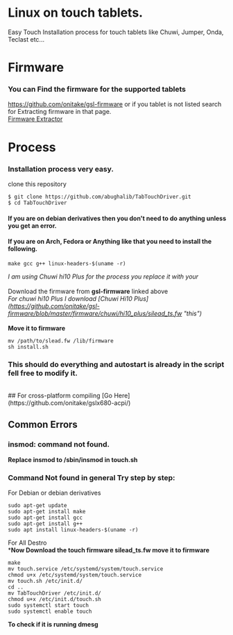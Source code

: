 # Linux on touch tablets.
Easy Touch Installation process for touch tablets like Chuwi, Jumper, Onda, Teclast etc...
# Firmware
### You can Find the firmware for the supported tablets
https://github.com/onitake/gsl-firmware
or if you tablet is not listed search for Extracting firmware in that page. <br />
[Firmware Extractor](https://github.com/jabjoe/sunxi-gslx680/)

# Process
### Installation process very easy.
clone this repository <br/>
```
$ git clone https://github.com/abughalib/TabTouchDriver.git
$ cd TabTouchDriver
```
#### If you are on debian derivatives then you don't need to do anything unless you get an error.
#### If you are on Arch, Fedora or Anything like that you need to install the following.
```
make gcc g++ linux-headers-$(uname -r)
```
_I am using Chuwi hi10 Plus for the process you replace it with your_ <br />
<br />
Download the firmware from **gsl-firmware** linked above <br />
_For chuwi hi10 Plus I download [Chuwi Hi10 Plus] (https://github.com/onitake/gsl-firmware/blob/master/firmware/chuwi/hi10_plus/silead_ts.fw "this")_ <br />
<br />
**Move it to firmware** <br />
```
mv /path/to/slead.fw /lib/firmware
sh install.sh
```
### This should do everything and autostart is already in the script fell free to modify it.
<br />
## For cross-platform compiling [Go Here](https://github.com/onitake/gslx680-acpi/)

## Common Errors
### insmod: command not found.
**Replace insmod to /sbin/insmod in touch.sh**<br/>
### Command Not found in general Try step by step:
For Debian or debian derivatives <br/>
```
sudo apt-get update
sudo apt-get install make
sudo apt-get install gcc
sudo apt-get install g++
sudo apt install linux-headers-$(uname -r)
```
For All Destro <br/>
***Now Download the touch firmware silead_ts.fw move it to firmware**<br/>
```
make
mv touch.service /etc/systemd/system/touch.service
chmod u+x /etc/systemd/system/touch.service
mv touch.sh /etc/init.d/
cd ..
mv TabTouchDriver /etc/init.d/
chmod u+x /etc/init.d/touch.sh
sudo systemctl start touch
sudo systemctl enable touch
```
**To check if it is running dmesg**
